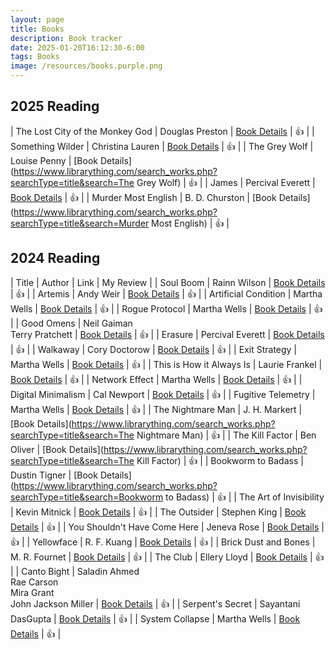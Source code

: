 ```yaml
---
layout: page
title: Books
description: Book tracker
date: 2025-01-20T16:12:30-6:00
tags: Books
image: /resources/books.purple.png
---
```



## 2025 Reading
| The Lost City of the Monkey God | Douglas Preston | [Book Details](https://openlibrary.org/works/OL17876084W) | 👍 |
| Something Wilder | Christina Lauren | [Book Details](https://openlibrary.org/works/OL26280333W) | 👍 |
| The Grey Wolf | Louise Penny | [Book Details](https://www.librarything.com/search_works.php?searchType=title&search=The Grey Wolf) | 👍 |
| James | Percival Everett | [Book Details](https://openlibrary.org/works/OL36506504W) | 👍 |
| Murder Most English | B. D. Churston | [Book Details](https://www.librarything.com/search_works.php?searchType=title&search=Murder Most English) | 👍 |

## 2024 Reading
| Title | Author | Link | My Review |
| Soul Boom | Rainn Wilson | [Book Details](https://openlibrary.org/works/OL28763073W) | 👍 |
| Artemis | Andy Weir | [Book Details](https://openlibrary.org/works/OL17837968W) | 👍 |
| Artificial Condition | Martha Wells | [Book Details](https://openlibrary.org/works/OL19747311W) | 👍 |
| Rogue Protocol | Martha Wells | [Book Details](https://openlibrary.org/works/OL19753589W) | 👍 |
| Good Omens | Neil Gaiman<br>Terry Pratchett | [Book Details](https://openlibrary.org/works/OL453936W) | 👍 |
| Erasure | Percival Everett | [Book Details](https://openlibrary.org/works/OL8386917W) | 👍 |
| Walkaway | Cory Doctorow | [Book Details](https://openlibrary.org/works/OL17801248W) | 👍 |
| Exit Strategy | Martha Wells | [Book Details](https://openlibrary.org/works/OL20914988W) | 👍 |
| This is How it Always Is | Laurie Frankel | [Book Details](https://openlibrary.org/works/OL20044854W) | 👍 |
| Network Effect | Martha Wells | [Book Details](https://openlibrary.org/works/OL20735675W) | 👍 |
| Digital Minimalism | Cal Newport | [Book Details](https://openlibrary.org/works/OL19541830W) | 👍 |
| Fugitive Telemetry | Martha Wells | [Book Details](https://openlibrary.org/works/OL20805971W) | 👍 |
| The Nightmare Man | J. H. Markert | [Book Details](https://www.librarything.com/search_works.php?searchType=title&search=The Nightmare Man) | 👍 |
| The Kill Factor | Ben Oliver | [Book Details](https://www.librarything.com/search_works.php?searchType=title&search=The Kill Factor) | 👍 |
| Bookworm to Badass | Dustin Tigner | [Book Details](https://www.librarything.com/search_works.php?searchType=title&search=Bookworm to Badass) | 👍 |
| The Art of Invisibility | Kevin Mitnick | [Book Details](https://openlibrary.org/works/OL17635845W) | 👍 |
| The Outsider | Stephen King | [Book Details](https://openlibrary.org/works/OL17937105W) | 👍 |
| You Shouldn't Have Come Here | Jeneva Rose | [Book Details](https://openlibrary.org/works/OL28721364W) | 👍 |
| Yellowface | R. F. Kuang | [Book Details](https://openlibrary.org/works/OL29050559W) | 👍 |
| Brick Dust and Bones | M. R. Fournet | [Book Details](https://openlibrary.org/works/OL28692574W) | 👍 |
| The Club | Ellery Lloyd | [Book Details](https://openlibrary.org/works/OL27775853W) | 👍 |
| Canto Bight | Saladin Ahmed<br>Rae Carson<br>Mira Grant<br>John Jackson Miller | [Book Details](https://openlibrary.org/works/OL19723104W) | 👍 |
| Serpent's Secret | Sayantani DasGupta | [Book Details](https://openlibrary.org/works/OL19751990W) | 👍 |
| System Collapse | Martha Wells | [Book Details](https://openlibrary.org/works/OL33402895W) | 👍 |
